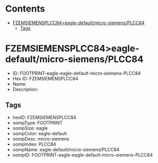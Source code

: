 



Contents
========

* [FZEMSIEMENSPLCC84>eagle-default/micro-siemens/PLCC84](#fzemsiemensplcc84eagle-defaultmicro-siemensplcc84)
	* [Tags](#tags)

# FZEMSIEMENSPLCC84>eagle-default/micro-siemens/PLCC84

- ID: FOOTPRINT-eagle-eagle-default-micro-siemens-PLCC84
- Hex ID: FZEMSIEMENSPLCC84
- Name: 
- Description: 

## Tags

- hexID: FZEMSIEMENSPLCC84
- oompType: FOOTPRINT
- oompSize: eagle
- oompColor: eagle-default
- oompDesc: micro-siemens
- oompIndex: PLCC84
- oompName: eagle-default/micro-siemens/PLCC84
- oompID: FOOTPRINT-eagle-eagle-default-micro-siemens-PLCC84

